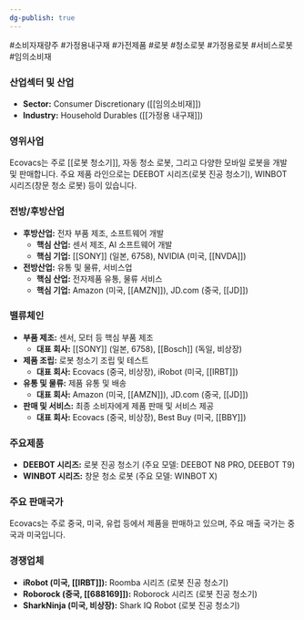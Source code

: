 ```yaml
---
dg-publish: true
---
```

#소비자재량주 #가정용내구재 #가전제품 #로봇 #청소로봇 #가정용로봇 #서비스로봇 #임의소비재

### 산업섹터 및 산업

- **Sector:** Consumer Discretionary ([[임의소비재]])
- **Industry:** Household Durables ([[가정용 내구재]])

### 영위사업

Ecovacs는 주로 [[로봇 청소기]], 자동 청소 로봇, 그리고 다양한 모바일 로봇을 개발 및 판매합니다. 주요 제품 라인으로는 DEEBOT 시리즈(로봇 진공 청소기), WINBOT 시리즈(창문 청소 로봇) 등이 있습니다.

### 전방/후방산업

- **후방산업:** 전자 부품 제조, 소프트웨어 개발
    - **핵심 산업:** 센서 제조, AI 소프트웨어 개발
    - **핵심 기업:** [[SONY]] (일본, 6758), NVIDIA (미국, [[NVDA]])
- **전방산업:** 유통 및 물류, 서비스업
    - **핵심 산업:** 전자제품 유통, 물류 서비스
    - **핵심 기업:** Amazon (미국, [[AMZN]]), JD.com (중국, [[JD]])

### 밸류체인

- **부품 제조:** 센서, 모터 등 핵심 부품 제조
    - **대표 회사:** [[SONY]] (일본, 6758), [[Bosch]] (독일, 비상장)
- **제품 조립:** 로봇 청소기 조립 및 테스트
    - **대표 회사:** Ecovacs (중국, 비상장), iRobot (미국, [[IRBT]])
- **유통 및 물류:** 제품 유통 및 배송
    - **대표 회사:** Amazon (미국, [[AMZN]]), JD.com (중국, [[JD]])
- **판매 및 서비스:** 최종 소비자에게 제품 판매 및 서비스 제공
    - **대표 회사:** Ecovacs (중국, 비상장), Best Buy (미국, [[BBY]])

### 주요제품

- **DEEBOT 시리즈:** 로봇 진공 청소기 (주요 모델: DEEBOT N8 PRO, DEEBOT T9)
- **WINBOT 시리즈:** 창문 청소 로봇 (주요 모델: WINBOT X)

### 주요 판매국가

Ecovacs는 주로 중국, 미국, 유럽 등에서 제품을 판매하고 있으며, 주요 매출 국가는 중국과 미국입니다.

### 경쟁업체

- **iRobot (미국, [[IRBT]]):** Roomba 시리즈 (로봇 진공 청소기)
- **Roborock (중국, [[688169]]):** Roborock 시리즈 (로봇 진공 청소기)
- **SharkNinja (미국, 비상장):** Shark IQ Robot (로봇 진공 청소기)